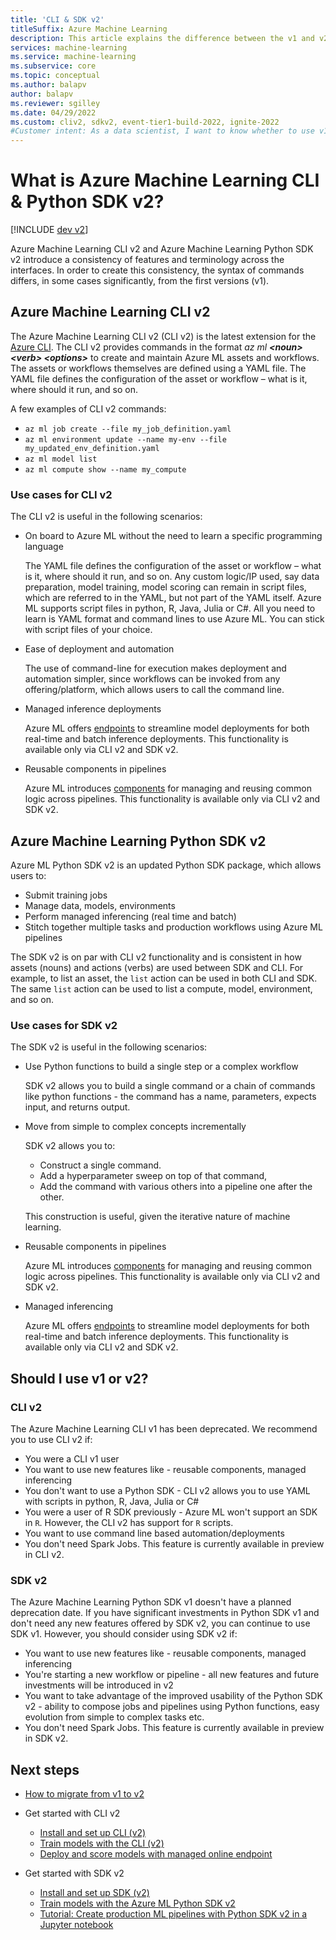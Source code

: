 ```yaml
---
title: 'CLI & SDK v2'
titleSuffix: Azure Machine Learning
description: This article explains the difference between the v1 and v2 versions of Azure Machine Learning v1 and v2.
services: machine-learning
ms.service: machine-learning
ms.subservice: core
ms.topic: conceptual
ms.author: balapv
author: balapv
ms.reviewer: sgilley
ms.date: 04/29/2022
ms.custom: cliv2, sdkv2, event-tier1-build-2022, ignite-2022
#Customer intent: As a data scientist, I want to know whether to use v1 or v2 of CLI, SDK.
---
```


# What is Azure Machine Learning CLI & Python SDK v2?

[!INCLUDE [dev v2](../../includes/machine-learning-dev-v2.md)]

Azure Machine Learning CLI v2 and Azure Machine Learning Python SDK v2 introduce a consistency of features and terminology across the interfaces.  In order to create this consistency, the syntax of commands differs, in some cases significantly, from the first versions (v1).

## Azure Machine Learning CLI v2

The Azure Machine Learning CLI v2 (CLI v2) is the latest extension for the [Azure CLI](/cli/azure/what-is-azure-cli). The CLI v2 provides commands in the format *az ml __\<noun\> \<verb\> \<options\>__* to create and maintain Azure ML assets and workflows. The assets or workflows themselves are defined using a YAML file. The YAML file defines the configuration of the asset or workflow – what is it, where should it run, and so on.

A few examples of CLI v2 commands:

* `az ml job create --file my_job_definition.yaml`
* `az ml environment update --name my-env --file my_updated_env_definition.yaml`
* `az ml model list`
* `az ml compute show --name my_compute`

### Use cases for CLI v2

The CLI v2 is useful in the following scenarios:

* On board to Azure ML without the need to learn a specific programming language

    The YAML file defines the configuration of the asset or workflow – what is it, where should it run, and so on. Any custom logic/IP used, say data preparation, model training, model scoring can remain in script files, which are referred to in the YAML, but not part of the YAML itself. Azure ML supports script files in python, R, Java, Julia or C#. All you need to learn is YAML format and command lines to use Azure ML. You can stick with script files of your choice.

* Ease of deployment and automation

    The use of command-line for execution makes deployment and automation simpler, since workflows can be invoked from any offering/platform, which allows users to call the command line.

* Managed inference deployments

    Azure ML offers [endpoints](concept-endpoints.md) to streamline model deployments for both real-time and batch inference deployments. This functionality is available only via CLI v2 and SDK v2.

* Reusable components in pipelines

    Azure ML introduces [components](concept-component.md) for managing and reusing common logic across pipelines. This functionality is available only via CLI v2 and SDK v2.


## Azure Machine Learning Python SDK v2

Azure ML Python SDK v2 is an updated Python SDK package, which allows users to:

* Submit training jobs
* Manage data, models, environments
* Perform managed inferencing (real time and batch)
* Stitch together multiple tasks and production workflows using Azure ML pipelines

The SDK v2 is on par with CLI v2 functionality and is consistent in how assets (nouns) and actions (verbs) are used between SDK and CLI.  For example, to list an asset, the `list` action can be used in both CLI and SDK. The same `list` action can be used to list a compute, model, environment, and so on.

### Use cases for SDK v2

The SDK v2 is useful in the following scenarios:

* Use Python functions to build a single step or a complex workflow

    SDK v2 allows you to build a single command or a chain of commands like python functions - the command has a name, parameters, expects input, and returns output.

* Move from simple to complex concepts incrementally

    SDK v2 allows you to: 
    * Construct a single command.
    * Add a hyperparameter sweep on top of that command, 
    * Add the command with various others into a pipeline one after the other. 
    
    This construction is useful, given the iterative nature of machine learning.

* Reusable components in pipelines

    Azure ML introduces [components](concept-component.md) for managing and reusing common logic across pipelines. This functionality is available only via CLI v2 and SDK v2.

* Managed inferencing

    Azure ML offers [endpoints](concept-endpoints.md) to streamline model deployments for both real-time and batch inference deployments. This functionality is available only via CLI v2 and SDK v2.

## Should I use v1 or v2?

### CLI v2

The Azure Machine Learning CLI v1 has been deprecated. We recommend you to use CLI v2 if:

* You were a CLI v1 user
* You want to use new features like - reusable components, managed inferencing
* You don't want to use a Python SDK - CLI v2 allows you to use YAML with scripts in python, R, Java, Julia or C#
* You were a user of R SDK previously - Azure ML won't support an SDK in `R`. However, the CLI v2 has support for `R` scripts.
* You want to use command line based automation/deployments
* You don't need Spark Jobs. This feature is currently available in preview in CLI v2.

### SDK v2

The Azure Machine Learning Python SDK v1 doesn't have a planned deprecation date. If you have significant investments in Python SDK v1 and don't need any new features offered by SDK v2, you can continue to use SDK v1. However, you should consider using SDK v2 if:

* You want to use new features like - reusable components, managed inferencing
* You're starting a new workflow or pipeline - all new features and future investments will be introduced in v2
* You want to take advantage of the improved usability of the Python SDK v2 - ability to compose jobs and pipelines using Python functions, easy evolution from simple to complex tasks etc.
* You don't need Spark Jobs. This feature is currently available in preview in SDK v2.

## Next steps

* [How to migrate from v1 to v2](how-to-migrate-from-v1.md)
* Get started with CLI v2

    * [Install and set up CLI (v2)](how-to-configure-cli.md)
    * [Train models with the CLI (v2)](how-to-train-model.md)
    * [Deploy and score models with managed online endpoint](how-to-deploy-managed-online-endpoints.md)
    
* Get started with SDK v2

    * [Install and set up SDK (v2)](https://aka.ms/sdk-v2-install)
    * [Train models with the Azure ML Python SDK v2](how-to-train-model.md)
    * [Tutorial: Create production ML pipelines with Python SDK v2 in a Jupyter notebook](tutorial-pipeline-python-sdk.md)
